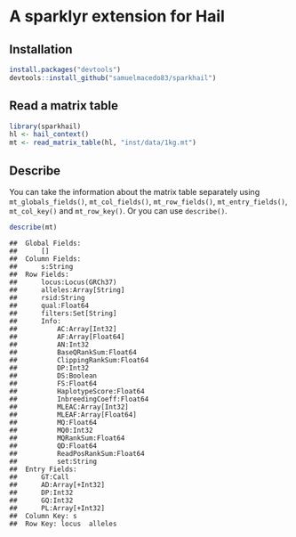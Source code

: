 A sparklyr extension for Hail
================

## Installation

``` r
install.packages("devtools")
devtools::install_github("samuelmacedo83/sparkhail")
```

## Read a matrix table

``` r
library(sparkhail)
hl <- hail_context()
mt <- read_matrix_table(hl, "inst/data/1kg.mt")
```

## Describe

You can take the information about the matrix table separately using
`mt_globals_fields()`, `mt_col_fields()`, `mt_row_fields()`,
`mt_entry_fields()`, `mt_col_key()` and `mt_row_key()`. Or you can use
`describe()`.

``` r
describe(mt)
```

    ##  Global Fields: 
    ##      []
    ##  Column Fields: 
    ##      s:String
    ##  Row Fields: 
    ##      locus:Locus(GRCh37)
    ##      alleles:Array[String]
    ##      rsid:String
    ##      qual:Float64
    ##      filters:Set[String]
    ##      Info: 
    ##          AC:Array[Int32]
    ##          AF:Array[Float64]
    ##          AN:Int32
    ##          BaseQRankSum:Float64
    ##          ClippingRankSum:Float64
    ##          DP:Int32
    ##          DS:Boolean
    ##          FS:Float64
    ##          HaplotypeScore:Float64
    ##          InbreedingCoeff:Float64
    ##          MLEAC:Array[Int32]
    ##          MLEAF:Array[Float64]
    ##          MQ:Float64
    ##          MQ0:Int32
    ##          MQRankSum:Float64
    ##          QD:Float64
    ##          ReadPosRankSum:Float64
    ##          set:String
    ##  Entry Fields: 
    ##      GT:Call
    ##      AD:Array[+Int32]
    ##      DP:Int32
    ##      GQ:Int32
    ##      PL:Array[+Int32]
    ##  Column Key: s 
    ##  Row Key: locus  alleles